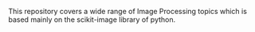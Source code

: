 This repository covers a wide range of Image Processing topics which is based mainly on the scikit-image library of python.
